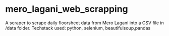 # mero_lagani_web_scrapping

A scraper to scrape daily floorsheet data from Mero Lagani into a CSV file in /data folder.
Techstack used: python, selenium, beautifulsoup,pandas
